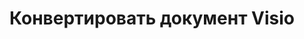 ﻿---
title: Конвертировать документ Visio
linktitle: Конвертировать документ Visio
type: docs
weight: 40
url: /ru/python-java/converting/
description: Этот раздел содержит описание всех возможных вариантов конвертации Visio документов с использованием Aspose.Diagram на Python via Java.
---
